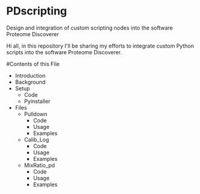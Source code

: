 # PDscripting
Design and integration of custom scripting nodes into the software Proteome Discoverer

Hi all, in this repository I'll be sharing my efforts to integrate custom Python scripts into the software Proteome Discoverer.

#Contents of this File

- Introduction
- Background
- Setup
  - Code
  - Pyinstaller
- Files
  - Pulldown
    - Code
    - Usage
    - Examples
  - Calib_Log
    - Code
    - Usage
    - Examples
  - MixRatio_pd
    - Code
    - Usage
    - Examples
